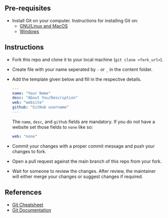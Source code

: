 ## Pre-requisites

- Install Git on your computer. Instructions for installing Git on:
  - [GNU/Linux and MacOS](https://git-scm.com/book/en/v2/Getting-Started-Installing-Git)
  - [Windows](https://phoenixnap.com/kb/how-to-install-git-windows)
  
## Instructions

- Fork this repo and clone it to your local machine (`git clone <fork_url>`).
- Create file with your name seperated by `-` or `_` in the content folder.
- Add the template given below and fill in the respective details.
  
  ```yml
  ---
  name: "Your Name"
  desc: "About You/Description"
  web: "website"
  github: "GitHub username"
  ---
  ```

  The `name`, `desc`, and `github` fields are mandatory.
  If you do not have a website set those fields to `none` like so:

  ```yml
  web: "none"
  ```

- Commit your changes with a proper commit message and push your changes to fork.
- Open a pull request against the main branch of this repo from your fork.
- Wait for someone to review the changes. After review, the maintainer will either
  merge your changes or suggest changes if required.

## References

- [Git Cheatsheet](https://training.github.com/downloads/github-git-cheat-sheet/)
- [Git Documentation](https://git-scm.com/docs/)
